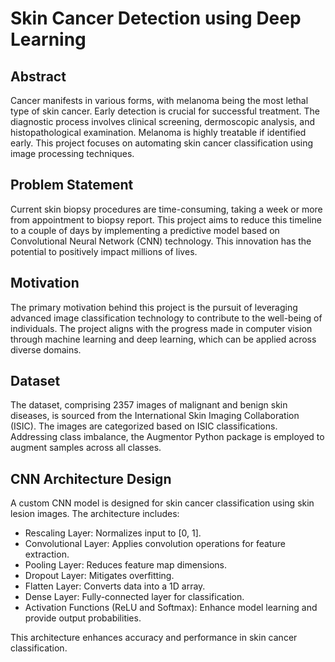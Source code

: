 # Skin Cancer Detection using Deep Learning

## Abstract
Cancer manifests in various forms, with melanoma being the most lethal type of skin cancer. Early detection is crucial for successful treatment. The diagnostic process involves clinical screening, dermoscopic analysis, and histopathological examination. Melanoma is highly treatable if identified early. This project focuses on automating skin cancer classification using image processing techniques.

## Problem Statement
Current skin biopsy procedures are time-consuming, taking a week or more from appointment to biopsy report. This project aims to reduce this timeline to a couple of days by implementing a predictive model based on Convolutional Neural Network (CNN) technology. This innovation has the potential to positively impact millions of lives.

## Motivation
The primary motivation behind this project is the pursuit of leveraging advanced image classification technology to contribute to the well-being of individuals. The project aligns with the progress made in computer vision through machine learning and deep learning, which can be applied across diverse domains.

## Dataset
The dataset, comprising 2357 images of malignant and benign skin diseases, is sourced from the International Skin Imaging Collaboration (ISIC). The images are categorized based on ISIC classifications. Addressing class imbalance, the Augmentor Python package is employed to augment samples across all classes.

## CNN Architecture Design
A custom CNN model is designed for skin cancer classification using skin lesion images. The architecture includes:

- Rescaling Layer: Normalizes input to [0, 1].
- Convolutional Layer: Applies convolution operations for feature extraction.
- Pooling Layer: Reduces feature map dimensions.
- Dropout Layer: Mitigates overfitting.
- Flatten Layer: Converts data into a 1D array.
- Dense Layer: Fully-connected layer for classification.
- Activation Functions (ReLU and Softmax): Enhance model learning and provide output probabilities.

This architecture enhances accuracy and performance in skin cancer classification.